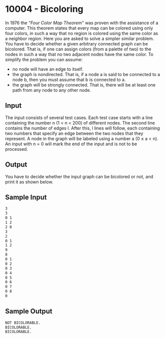 # 10004 - Bicoloring
In 1976 the *“Four Color Map Theorem”* was proven with the assistance of a computer. This theorem
states that every map can be colored using only four colors, in such a way that no region is colored
using the same color as a neighbor region.
Here you are asked to solve a simpler similar problem. You have to decide whether a given arbitrary
connected graph can be bicolored. That is, if one can assign colors (from a palette of two) to the nodes
in such a way that no two adjacent nodes have the same color. To simplify the problem you can assume:

* no node will have an edge to itself.
* the graph is nondirected. That is, if a node a is said to be connected to a node b, then you must
assume that b is connected to a.
* the graph will be strongly connected. That is, there will be at least one path from any node to
any other node.

## Input
The input consists of several test cases. Each test case starts with a line containing the number n
(1 < n < 200) of different nodes. The second line contains the number of edges l. After this, l lines will
follow, each containing two numbers that specify an edge between the two nodes that they represent.
A node in the graph will be labeled using a number a (0 ≤ a < n).
An input with n = 0 will mark the end of the input and is not to be processed.

## Output
You have to decide whether the input graph can be bicolored or not, and print it as shown below.

## Sample Input

```bash
3
3
0 1
1 2
2 0
3
2
0 1
1 2
9
8
0 1
0 2
0 3
0 4
0 5
0 6
0 7
0 8
0
```

## Sample Output

```bash
NOT BICOLORABLE.
BICOLORABLE.
BICOLORABLE.
```
